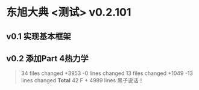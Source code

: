 # 东旭大典 <测试> v0.2.101
## v0.1 实现基本框架
## v0.2 添加Part 4热力学
> 34 files changed +3953 -0 lines changed
> 13 files changed +1049 -13 lines changed
> **Total** 42 F + 4989 lines 黑子说话！
